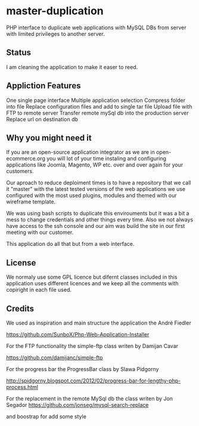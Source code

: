 master-duplication
==================
PHP interface to duplicate web applications with MySQL DBs from server with limited privileges to another server.

Status
------------
I am cleaning the application to make it easer to reed.


Appliction Features
------------
One single page interface
Multiple application selection
Compress folder into file
Replace configuration files and add to single tar file
Upload file with FTP to remote server
Transfer remote mySql db into the production server
Replace url on destination db


Why you might need it
------------
If you are an open-source application integrator as we are in open-ecommerce.org you will lot of your time instaling and configuring applications like Joomla, Magento, WP etc. over and over again for your customers.

Our aproach to reduce deploiment times is to have a repository that we call it "master" with the latest tested versions of the web applications we use configured with the most used plugins, modules and themed with our wireframe template.

We was using bash scripts to duplicate this envirouments but it was a bit a mess to change credentials and other things every time.  Also we not always have access to the ssh console and our aim was build the site in our first meeting with our customer.

This application do all that but from a web interface.

License
------------
We normaly use some GPL licence but difernt classes included in this application uses different licences and we keep all the comments with copiright in each file used.

Credits
------------
We used as inspiration and main structure the application the André Fiedler

https://github.com/SunboX/Php-Web-Application-Installer

For the FTP functionality the simple-ftp class writen by Damijan Cavar

https://github.com/damijanc/simple-ftp

For the progress bar the ProgressBar class by Slawa Pidgorny

http://spidgorny.blogspot.com/2012/02/progress-bar-for-lengthy-php-process.html

For the replacement in the remote MySql db the class writen by Jon Segador
https://github.com/jonseg/mysql-search-replace

and boostrap for add some style











